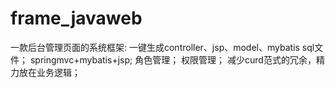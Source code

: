 # frame_javaweb
一款后台管理页面的系统框架:
  一键生成controller、jsp、model、mybatis sql文件；
  springmvc+mybatis+jsp;
  角色管理；
  权限管理；
  减少curd范式的冗余，精力放在业务逻辑；
